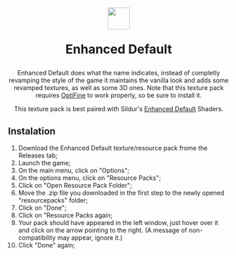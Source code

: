 <h1 align="center">
  <img src="https://user-images.githubusercontent.com/83798084/197426472-e6270792-252a-4266-8e5b-c7f30c0b5a15.png" width="50"> 
  <p align="center">Enhanced Default</p>
</h1>

<p align="center">Enhanced Default does what the name indicates, instead of completly revamping the style of the game it maintains the vanilla look and adds some revamped textures, as well as some 3D ones. Note that this texture pack requires <a href="https://optifine.net/downloads">OptiFine</a> to work properly, so be sure to install it.</p>

<p align="center">This texture pack is best paired with Sildur's <a href="https://sildurs-shaders.github.io/downloads/">Enhanced Default</a> Shaders.</p>

## Instalation
1. Download the Enhanced Default texture/resource pack frome the Releases tab;
2. Launch the game;
3. On the main menu, click on "Options";
4. On the options menu, click on "Resource Packs";
5. Click on "Open Resource Pack Folder";
6. Move the .zip file you downloaded in the first step to the newly opened "resourcepacks" folder;
7. Click on "Done";
8. Click on "Resource Packs again;
9. Your pack should have appeared in the left window, just hover over it and click on the arrow pointing to the right. (A message of non-compatibility may appear, ignore it.)
10. Click "Done" again;
